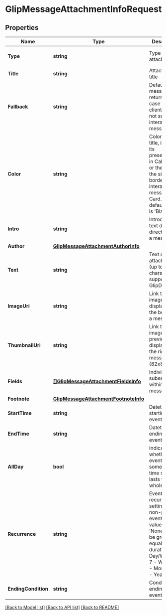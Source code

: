 # GlipMessageAttachmentInfoRequest

## Properties

Name | Type | Description | Notes
------------ | ------------- | ------------- | -------------
**Type** | **string** | Type of attachment | [optional] [default to TYPE_CARD]
**Title** | **string** | Attachment title | [optional] 
**Fallback** | **string** | Default message returned in case the client does not support interactive messages | [optional] 
**Color** | **string** | Color of Event title, including its presentation in Calendar; or the color of the side border of an interactive message of a Card. The default color is &#39;Black&#39; | [optional] 
**Intro** | **string** | Introductory text displayed directly above a message | [optional] 
**Author** | [**GlipMessageAttachmentAuthorInfo**](GlipMessageAttachmentAuthorInfo.md) |  | [optional] 
**Text** | **string** | Text of attachment (up to 1000 chars), supports GlipDown | [optional] 
**ImageUri** | **string** | Link to an image displayed at the bottom of a message | [optional] 
**ThumbnailUri** | **string** | Link to an image preview displayed to the right of a message (82x82) | [optional] 
**Fields** | [**[]GlipMessageAttachmentFieldsInfo**](GlipMessageAttachmentFieldsInfo.md) | Individual subsections within a message | [optional] 
**Footnote** | [**GlipMessageAttachmentFootnoteInfo**](GlipMessageAttachmentFootnoteInfo.md) |  | [optional] 
**StartTime** | **string** | Datetime of starting an event | [optional] 
**EndTime** | **string** | Datetime of ending an event | [optional] 
**AllDay** | **bool** | Indicates whether an event has some specific time slot or lasts for the whole day(s) | [optional] [default to false]
**Recurrence** | **string** | Event recurrence settings. For non-periodic events the value is &#39;None&#39;. Must be greater or equal to event duration: 1- Day/Weekday; 7 - Week; 28 - Month; 365 - Year | [optional] 
**EndingCondition** | **string** | Condition of ending an event | [optional] 

[[Back to Model list]](../README.md#documentation-for-models) [[Back to API list]](../README.md#documentation-for-api-endpoints) [[Back to README]](../README.md)


